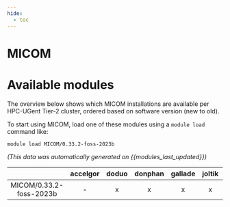 ```yaml
---
hide:
  - toc
---
```


MICOM
=====

# Available modules


The overview below shows which MICOM installations are available per HPC-UGent Tier-2 cluster, ordered based on software version (new to old).

To start using MICOM, load one of these modules using a `module load` command like:

```shell
module load MICOM/0.33.2-foss-2023b
```

*(This data was automatically generated on {{modules_last_updated}})*  

| |accelgor|doduo|donphan|gallade|joltik|shinx|
| :---: | :---: | :---: | :---: | :---: | :---: | :---: |
|MICOM/0.33.2-foss-2023b|-|x|x|x|x|-|
